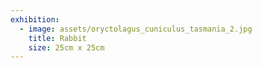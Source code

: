 ```yaml
---
exhibition:
  - image: assets/oryctolagus_cuniculus_tasmania_2.jpg
    title: Rabbit
    size: 25cm x 25cm
---
```

